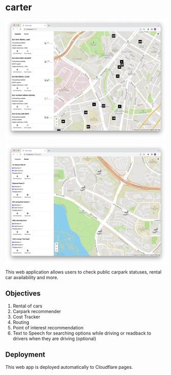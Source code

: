 # carter

![screenshot](images/screenshot.png)

![screenshot](images/screenshot2.png)

This web application allows users to check public carpark statuses, rental car availability and more.

## Objectives

1. Rental of cars
2. Carpark recommender
3. Cost Tracker
4. Routing
5. Point of interest recommendation
6. Text to Speech for searching options while driving or readback to drivers when they are driving (optional)

## Deployment

This web app is deployed automatically to Cloudflare pages.
